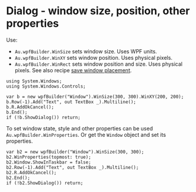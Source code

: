 # Dialog - window size, position, other properties

Use:

- `Au.wpfBuilder.WinSize` sets window size. Uses WPF units.
- `Au.wpfBuilder.WinXY` sets window position. Uses physical pixels.
- `Au.wpfBuilder.WinRect` sets window position and size. Uses physical pixels. See also recipe [save window placement](Dialog%20-%20save%20window%20placement%2C%20control%20values.html).

```
using System.Windows;
using System.Windows.Controls;

var b = new wpfBuilder("Window").WinSize(300, 300).WinXY(200, 200);
b.Row(-1).Add("Text", out TextBox _).Multiline();
b.R.AddOkCancel();
b.End();
if (!b.ShowDialog()) return;
```

To set window state, style and other properties can be used `Au.wpfBuilder.WinProperties`. Or get the `Window` object and set its properties.

```
var b2 = new wpfBuilder("Window").WinSize(300, 300);
b2.WinProperties(topmost: true);
b2.Window.ShowInTaskbar = false;
b2.Row(-1).Add("Text", out TextBox _).Multiline();
b2.R.AddOkCancel();
b2.End();
if (!b2.ShowDialog()) return;
```